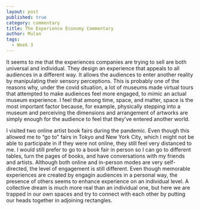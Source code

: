 ```yaml
---
layout: post
published: true
category: commentary
title: The Experience Economy Commentary
author: Mulan
tags:
  - Week 3
---
```

It seems to me that the experiences companies are trying to sell are both universal and individual. They design an experience that appeals to all audiences in a different way. It allows the audiences to enter another reality by manipulating their sensory perceptions. This is probably one of the reasons why, under the covid situation, a lot of museums made virtual tours that attempted to make audiences feel more engaged, to mimic an actual museum experience. I feel that among time, space, and matter, space is the most important factor because, for example, physically stepping into a museum and perceiving the dimensions and arrangement of artworks are simply enough for the audience to feel that they’ve entered another world. 

I visited two online artist book fairs during the pandemic. Even though this allowed me to “go to” fairs in Tokyo and New York City, which I might not be able to participate in if they were not online, they still feel very distanced to me. I would still prefer to go to a book fair in person so I can go to different tables, turn the pages of books, and have conversations with my friends and artists. Although both online and in-person modes are very self-directed, the level of engagement is still different. Even though memorable experiences are created by engagin audiences in a personal way, the presence of others seems to enhance experience on an individual level. A collective dream is much more real than an individual one, but here we are trapped in our own spaces and try to connect with each other by putting our heads together in adjoining rectangles.
